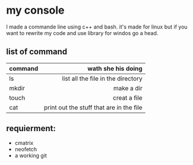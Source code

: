 # my console

I made a commande line using c++ and bash.
it's made for linux but if you want to rewrite my code and use library for windos go a head.

## list of command

| command |                       wath she his doing |
| :------ | ---------------------------------------: |
| ls      |       list all the file in the directory |
| mkdir   |                               make a dir |
| touch   |                             creat a file |
| cat     | print out the stuff that are in the file |


##  requierment:
- cmatrix
- neofetch
- a working git
